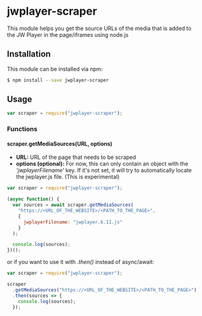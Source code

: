 # jwplayer-scraper

This module helps you get the source URLs of the media that is added to the JW Player in the page/iframes using node.js

## Installation

This module can be installed via npm:

```sh
$ npm install --save jwplayer-scraper
```

## Usage

```js
var scraper = require("jwplayer-scraper");
```

### Functions

#### scraper.getMediaSources(URL, options)

- **URL:** URL of the page that needs to be scraped
- **options (optional):** For now, this can only contain an object with the _'jwplayerFilename'_ key. If it's not set, it will try to automatically locate the jwplayer.js file. (This is experimental)

```js
var scraper = require("jwplayer-scraper");

(async function() {
  var sources = await scraper.getMediaSources(
    "https://<URL_OF_THE_WEBSITE>/<PATH_TO_THE_PAGE>",
    {
      jwplayerFilename: "jwplayer.6.11.js"
    }
  );

  console.log(sources);
})();
```

or if you want to use it with _.then()_ instead of async/await:

```js
var scraper = require("jwplayer-scraper");

scraper
  .getMediaSources("https://<URL_OF_THE_WEBSITE>/<PATH_TO_THE_PAGE>")
  .then(sources => {
    console.log(sources);
  });
```
